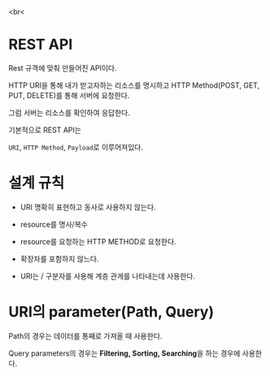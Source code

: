 <br<

# REST API

Rest 규격에 맞춰 만들어진 API이다. 

HTTP URI을 통해 내가 받고자하는 리소스를 명시하고 HTTP Method(POST, GET, PUT, DELETE)를 통해 서버에 요청한다.

그럼 서버는 리소스를 확인하여 응답한다. 

기본적으로 REST API는

`URI`, `HTTP Method`, `Payload`로 이루어져있다. 

# 설계 규칙

- URI 명확히 표현하고 동사로 사용하지 않는다.

- resource를 명사/복수

- resource를 요청하는 HTTP METHOD로 요청한다.

- 확장자를 포함하지 않느다.

- URI는 / 구분자를 사용해 계층 관게를 나타내는데 사용한다. 


# URI의 parameter(Path, Query)

Path의 경우는 데이터를 통째로 가져올 때 사용한다.  

Query parameters의 경우는 **Filtering, Sorting, Searching**을 하는 경우에 사용한다.
